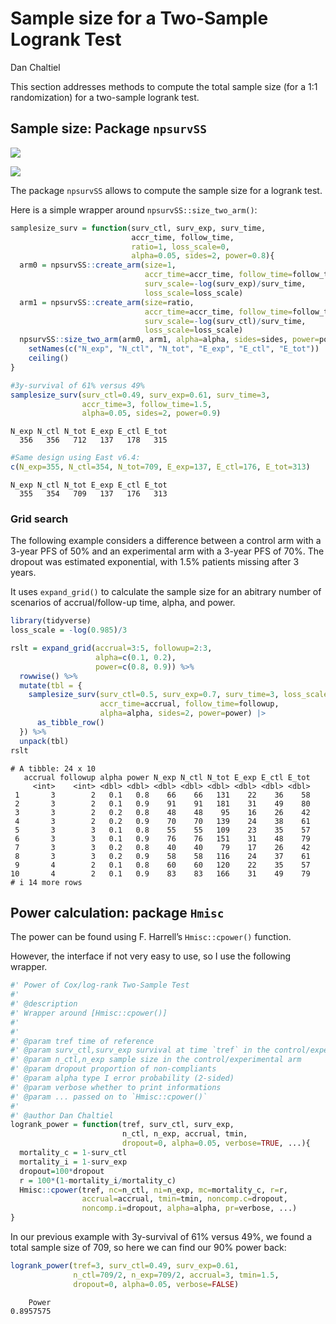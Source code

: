 # Sample size for a Two-Sample Logrank Test
Dan Chaltiel

This section addresses methods to compute the total sample size (for a
1:1 randomization) for a two-sample logrank test.

## Sample size: Package `npsurvSS`

![](https://img.shields.io/badge/East-Validated-green.svg)

![](https://img.shields.io/badge/nQuery-Untested-blue.svg)

The package `npsurvSS` allows to compute the sample size for a logrank
test.

Here is a simple wrapper around `npsurvSS::size_two_arm()`:

``` r
samplesize_surv = function(surv_ctl, surv_exp, surv_time, 
                           accr_time, follow_time, 
                           ratio=1, loss_scale=0,
                           alpha=0.05, sides=2, power=0.8){ 
  arm0 = npsurvSS::create_arm(size=1, 
                              accr_time=accr_time, follow_time=follow_time, 
                              surv_scale=-log(surv_exp)/surv_time, 
                              loss_scale=loss_scale)
  arm1 = npsurvSS::create_arm(size=ratio, 
                              accr_time=accr_time, follow_time=follow_time, 
                              surv_scale=-log(surv_ctl)/surv_time, 
                              loss_scale=loss_scale)
  npsurvSS::size_two_arm(arm0, arm1, alpha=alpha, sides=sides, power=power) |> 
    setNames(c("N_exp", "N_ctl", "N_tot", "E_exp", "E_ctl", "E_tot")) |> 
    ceiling()
}

#3y-survival of 61% versus 49%
samplesize_surv(surv_ctl=0.49, surv_exp=0.61, surv_time=3, 
                accr_time=3, follow_time=1.5, 
                alpha=0.05, sides=2, power=0.9) 
```

    N_exp N_ctl N_tot E_exp E_ctl E_tot 
      356   356   712   137   178   315 

``` r
#Same design using East v6.4: 
c(N_exp=355, N_ctl=354, N_tot=709, E_exp=137, E_ctl=176, E_tot=313)
```

    N_exp N_ctl N_tot E_exp E_ctl E_tot 
      355   354   709   137   176   313 

### Grid search

The following example considers a difference between a control arm with
a 3-year PFS of 50% and an experimental arm with a 3-year PFS of 70%.
The dropout was estimated exponential, with 1.5% patients missing after
3 years.

It uses `expand_grid()` to calculate the sample size for an abitrary
number of scenarios of accrual/follow-up time, alpha, and power.

``` r
library(tidyverse)
loss_scale = -log(0.985)/3

rslt = expand_grid(accrual=3:5, followup=2:3,
                   alpha=c(0.1, 0.2),
                   power=c(0.8, 0.9)) %>%
  rowwise() %>% 
  mutate(tbl = {
    samplesize_surv(surv_ctl=0.5, surv_exp=0.7, surv_time=3, loss_scale=loss_scale,
                    accr_time=accrual, follow_time=followup,
                    alpha=alpha, sides=2, power=power) |>
      as_tibble_row()
  }) %>% 
  unpack(tbl)
rslt
```

    # A tibble: 24 x 10
       accrual followup alpha power N_exp N_ctl N_tot E_exp E_ctl E_tot
         <int>    <int> <dbl> <dbl> <dbl> <dbl> <dbl> <dbl> <dbl> <dbl>
     1       3        2   0.1   0.8    66    66   131    22    36    58
     2       3        2   0.1   0.9    91    91   181    31    49    80
     3       3        2   0.2   0.8    48    48    95    16    26    42
     4       3        2   0.2   0.9    70    70   139    24    38    61
     5       3        3   0.1   0.8    55    55   109    23    35    57
     6       3        3   0.1   0.9    76    76   151    31    48    79
     7       3        3   0.2   0.8    40    40    79    17    26    42
     8       3        3   0.2   0.9    58    58   116    24    37    61
     9       4        2   0.1   0.8    60    60   120    22    35    57
    10       4        2   0.1   0.9    83    83   166    31    49    79
    # i 14 more rows

## Power calculation: package `Hmisc`

The power can be found using F. Harrell’s `Hmisc::cpower()` function.

However, the interface if not very easy to use, so I use the following
wrapper.

``` r
#' Power of Cox/log-rank Two-Sample Test 
#'
#' @description
#' Wrapper around [Hmisc::cpower()]
#'
#'
#' @param tref time of reference
#' @param surv_ctl,surv_exp survival at time `tref` in the control/experimental arm
#' @param n_ctl,n_exp sample size in the control/experimental arm
#' @param dropout proportion of non-compliants
#' @param alpha type I error probability (2-sided)
#' @param verbose whether to print informations
#' @param ... passed on to `Hmisc::cpower()`
#' 
#' @author Dan Chaltiel
logrank_power = function(tref, surv_ctl, surv_exp, 
                         n_ctl, n_exp, accrual, tmin,
                         dropout=0, alpha=0.05, verbose=TRUE, ...){
  mortality_c = 1-surv_ctl
  mortality_i = 1-surv_exp
  dropout=100*dropout
  r = 100*(1-mortality_i/mortality_c)
  Hmisc::cpower(tref, nc=n_ctl, ni=n_exp, mc=mortality_c, r=r, 
                accrual=accrual, tmin=tmin, noncomp.c=dropout, 
                noncomp.i=dropout, alpha=alpha, pr=verbose, ...)
}
```

In our previous example with 3y-survival of 61% versus 49%, we found a
total sample size of 709, so here we can find our 90% power back:

``` r
logrank_power(tref=3, surv_ctl=0.49, surv_exp=0.61, 
              n_ctl=709/2, n_exp=709/2, accrual=3, tmin=1.5,
              dropout=0, alpha=0.05, verbose=FALSE)
```

        Power 
    0.8957575 
